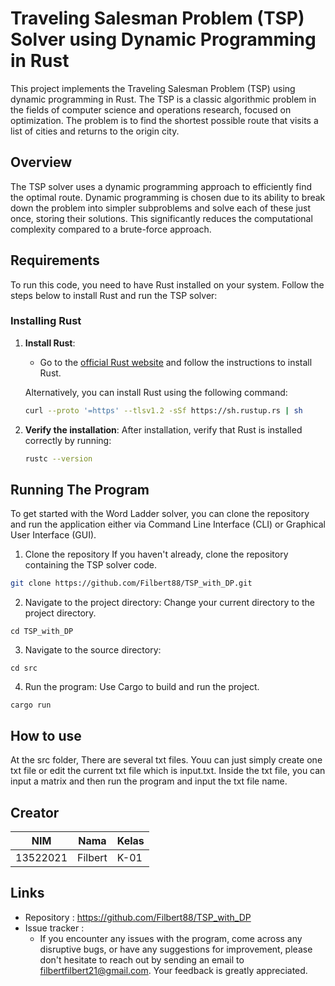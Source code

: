 # Traveling Salesman Problem (TSP) Solver using Dynamic Programming in Rust

This project implements the Traveling Salesman Problem (TSP) using dynamic programming in Rust. The TSP is a classic algorithmic problem in the fields of computer science and operations research, focused on optimization. The problem is to find the shortest possible route that visits a list of cities and returns to the origin city.

## Overview

The TSP solver uses a dynamic programming approach to efficiently find the optimal route. Dynamic programming is chosen due to its ability to break down the problem into simpler subproblems and solve each of these just once, storing their solutions. This significantly reduces the computational complexity compared to a brute-force approach.

## Requirements

To run this code, you need to have Rust installed on your system. Follow the steps below to install Rust and run the TSP solver:

### Installing Rust

1. **Install Rust**:
   - Go to the [official Rust website](https://www.rust-lang.org/tools/install) and follow the instructions to install Rust.

   Alternatively, you can install Rust using the following command:
   ```sh
   curl --proto '=https' --tlsv1.2 -sSf https://sh.rustup.rs | sh
   ```
2. **Verify the installation**:
    After installation, verify that Rust is installed correctly by running:
    ```sh
    rustc --version
    ```

## Running The Program
To get started with the Word Ladder solver, you can clone the repository and run the application either via Command Line Interface (CLI) or Graphical User Interface (GUI).

1. Clone the repository
If you haven't already, clone the repository containing the TSP solver code.
```bash
git clone https://github.com/Filbert88/TSP_with_DP.git
``` 
2. Navigate to the project directory:
Change your current directory to the project directory.
```
cd TSP_with_DP
```

3. Navigate to the source directory:
```
cd src
```
4. Run the program:
Use Cargo to build and run the project.
```
cargo run
```

## How to use
At the src folder, There are several txt files. Youu can just simply create one txt file or edit the current txt file which is input.txt. Inside the txt file, you can input a matrix and then run the program and input the txt file name.

## Creator
| NIM      | Nama    | Kelas |
| -------- | ------- | ----- |
| 13522021 | Filbert | K-01  |

## Links
- Repository : https://github.com/Filbert88/TSP_with_DP
- Issue tracker :
  - If you encounter any issues with the program, come across any disruptive bugs, or have any suggestions for improvement, please don't hesitate to reach out by sending an email to filbertfilbert21@gmail.com. Your feedback is greatly appreciated.